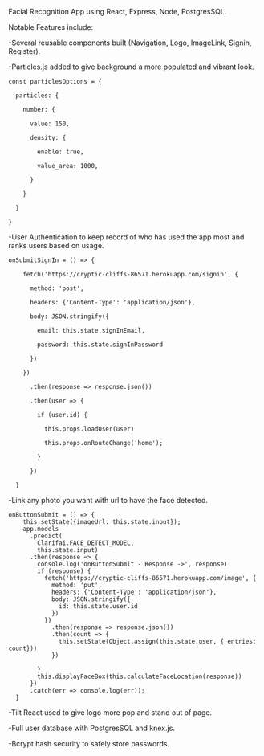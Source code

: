 Facial Recognition App using React, Express, Node, PostgresSQL.


Notable Features include:

-Several reusable components built (Navigation, Logo, ImageLink, Signin, Register).

-Particles.js added to give background a more populated and vibrant look.

```
const particlesOptions = {

  particles: {
  
    number: {
    
      value: 150,
      
      density: {
      
        enable: true,
        
        value_area: 1000,
        
      }
      
    }
    
  }
  
}
```

-User Authentication to keep record of who has used the app most and ranks users based on usage.

```
onSubmitSignIn = () => {

    fetch('https://cryptic-cliffs-86571.herokuapp.com/signin', {
    
      method: 'post',
      
      headers: {'Content-Type': 'application/json'},
      
      body: JSON.stringify({
      
        email: this.state.signInEmail,
        
        password: this.state.signInPassword
        
      })
      
    })
    
      .then(response => response.json())
      
      .then(user => {
      
        if (user.id) {
        
          this.props.loadUser(user)
          
          this.props.onRouteChange('home');
          
        }
        
      })
      
  }
 ```

-Link any photo you want with url to have the face detected.

```
onButtonSubmit = () => {
    this.setState({imageUrl: this.state.input});
    app.models
      .predict(
        Clarifai.FACE_DETECT_MODEL,
        this.state.input)
      .then(response => {
        console.log('onButtonSubmit - Response ->', response)
        if (response) {
          fetch('https://cryptic-cliffs-86571.herokuapp.com/image', {
            method: 'put',
            headers: {'Content-Type': 'application/json'},
            body: JSON.stringify({
              id: this.state.user.id
            })
          })
            .then(response => response.json())
            .then(count => {
              this.setState(Object.assign(this.state.user, { entries: count}))
            })

        }
        this.displayFaceBox(this.calculateFaceLocation(response))
      })
      .catch(err => console.log(err));
  }
  ```

-Tilt React used to give logo more pop and stand out of page.

-Full user database with PostgresSQL and knex.js.

-Bcrypt hash security to safely store passwords.


